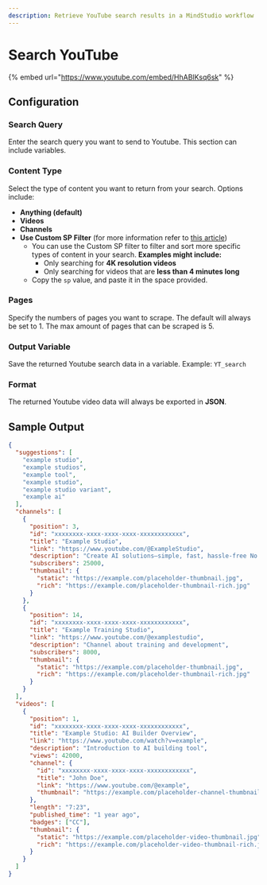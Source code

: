 ```yaml
---
description: Retrieve YouTube search results in a MindStudio workflow
---
```


# Search YouTube

{% embed url="https://www.youtube.com/embed/HhABlKsq6sk" %}

## Configuration&#x20;

### Search Query

Enter the search query you want to send to Youtube. This section can include variables.

### Content Type

Select the type of content you want to return from your search. Options include:

* **Anything (default)**
* **Videos**
* **Channels**
* **Use Custom SP Filter** (for more information refer to [this article](https://serpapi.com/blog/youtube-sp-filters-paginating-sorting-and-filtering-with-the-youtube-api/))
  * You can use the Custom SP filter to filter and sort more specific types of content in your search. **Examples might include:**
    * Only searching for **4K resolution videos**
    * Only searching for videos that are **less than 4 minutes long**
  * Copy the `sp` value, and paste it in the space provided.&#x20;

### Pages

Specify the numbers of pages you want to scrape. The default will always be set to 1. The max amount of pages that can be scraped is 5.

### Output Variable&#x20;

Save the returned Youtube search data in a variable. Example: `YT_search`

### Format&#x20;

The returned Youtube video data will always be exported in **JSON**.&#x20;

## Sample Output

```json
{
  "suggestions": [
    "example studio",
    "example studios",
    "example tool",
    "example studio",
    "example studio variant",
    "example ai"
  ],
  "channels": [
    {
      "position": 3,
      "id": "xxxxxxxx-xxxx-xxxx-xxxx-xxxxxxxxxxxx",
      "title": "Example Studio",
      "link": "https://www.youtube.com/@ExampleStudio",
      "description": "Create AI solutions–simple, fast, hassle-free No expertise required",
      "subscribers": 25000,
      "thumbnail": {
        "static": "https://example.com/placeholder-thumbnail.jpg",
        "rich": "https://example.com/placeholder-thumbnail-rich.jpg"
      }
    },
    {
      "position": 14,
      "id": "xxxxxxxx-xxxx-xxxx-xxxx-xxxxxxxxxxxx",
      "title": "Example Training Studio",
      "link": "https://www.youtube.com/@examplestudio",
      "description": "Channel about training and development",
      "subscribers": 8000,
      "thumbnail": {
        "static": "https://example.com/placeholder-thumbnail.jpg",
        "rich": "https://example.com/placeholder-thumbnail-rich.jpg"
      }
    }
  ],
  "videos": [
    {
      "position": 1,
      "id": "xxxxxxxx-xxxx-xxxx-xxxx-xxxxxxxxxxxx",
      "title": "Example Studio: AI Builder Overview",
      "link": "https://www.youtube.com/watch?v=example",
      "description": "Introduction to AI building tool",
      "views": 42000,
      "channel": {
        "id": "xxxxxxxx-xxxx-xxxx-xxxx-xxxxxxxxxxxx",
        "title": "John Doe",
        "link": "https://www.youtube.com/@example",
        "thumbnail": "https://example.com/placeholder-channel-thumbnail.jpg"
      },
      "length": "7:23",
      "published_time": "1 year ago",
      "badges": ["CC"],
      "thumbnail": {
        "static": "https://example.com/placeholder-video-thumbnail.jpg",
        "rich": "https://example.com/placeholder-video-thumbnail-rich.jpg"
      }
    }
  ]
}
```
